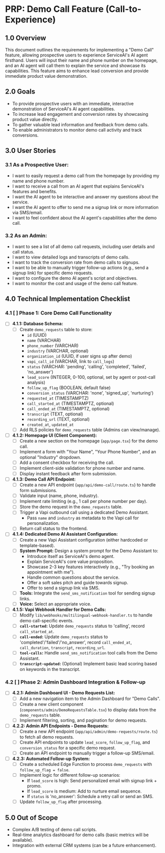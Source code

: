 # PRP: Demo Call Feature (Call-to-Experience)

## 1.0 Overview

This document outlines the requirements for implementing a "Demo Call" feature, allowing prospective users to experience ServiceAI's AI agent firsthand. Users will input their name and phone number on the homepage, and an AI agent will call them to explain the service and showcase its capabilities. This feature aims to enhance lead conversion and provide immediate product value demonstration.

## 2.0 Goals

- To provide prospective users with an immediate, interactive demonstration of ServiceAI's AI agent capabilities.
- To increase lead engagement and conversion rates by showcasing product value directly.
- To gather valuable lead information and feedback from demo calls.
- To enable administrators to monitor demo call activity and track conversions.

## 3.0 User Stories

### 3.1 As a Prospective User:

- I want to easily request a demo call from the homepage by providing my name and phone number.
- I want to receive a call from an AI agent that explains ServiceAI's features and benefits.
- I want the AI agent to be interactive and answer my questions about the service.
- I want the AI agent to offer to send me a signup link or more information via SMS/email.
- I want to feel confident about the AI agent's capabilities after the demo call.

### 3.2 As an Admin:

- I want to see a list of all demo call requests, including user details and call status.
- I want to view detailed logs and transcripts of demo calls.
- I want to track the conversion rate from demo calls to signups.
- I want to be able to manually trigger follow-up actions (e.g., send a signup link) for specific demo requests.
- I want to configure the demo AI agent's script and objectives.
- I want to monitor the cost and usage of the demo call feature.

## 4.0 Technical Implementation Checklist

### 4.1 [ ] **Phase 1: Core Demo Call Functionality**

- [ ] **4.1.1: Database Schema:**
  - [ ] Create `demo_requests` table to store:
    - `id` (UUID)
    - `name` (VARCHAR)
    - `phone_number` (VARCHAR)
    - `industry` (VARCHAR, optional)
    - `organization_id` (UUID, if user signs up after demo)
    - `vapi_call_id` (VARCHAR, link to `call_logs`)
    - `status` (VARCHAR: 'pending', 'calling', 'completed', 'failed', 'no_answer')
    - `lead_score` (INTEGER, 0-100, optional, set by agent or post-call analysis)
    - `follow_up_flag` (BOOLEAN, default false)
    - `conversion_status` (VARCHAR: 'none', 'signed_up', 'nurturing')
    - `requested_at` (TIMESTAMPTZ)
    - `call_started_at` (TIMESTAMPTZ, optional)
    - `call_ended_at` (TIMESTAMPTZ, optional)
    - `transcript` (TEXT, optional)
    - `recording_url` (TEXT, optional)
    - `created_at`, `updated_at`
  - [ ] Add RLS policies for `demo_requests` table (Admins can view/manage).

- [ ] **4.1.2: Homepage UI (Client Component):**
  - [ ] Create a new section on the homepage (`app/page.tsx`) for the demo call.
  - [ ] Implement a form with "Your Name", "Your Phone Number", and an optional "Industry" dropdown.
  - [ ] Add a consent checkbox for receiving the call.
  - [ ] Implement client-side validation for phone number and name.
  - [ ] Display instant feedback after form submission.

- [ ] **4.1.3: Demo Call API Endpoint:**
  - [ ] Create a new API endpoint (`app/api/demo-call/route.ts`) to handle form submissions.
  - [ ] Validate input (name, phone, industry).
  - [ ] Implement rate limiting (e.g., 1 call per phone number per day).
  - [ ] Store the demo request in the `demo_requests` table.
  - [ ] Trigger a Vapi outbound call using a dedicated Demo Assistant.
    - Pass `name` and `industry` as metadata to the Vapi call for personalization.
  - [ ] Return call status to the frontend.

- [ ] **4.1.4: Dedicated Demo AI Assistant Configuration:**
  - [ ] Create a new Vapi Assistant configuration (either hardcoded or template-based).
  - [ ] **System Prompt:** Design a system prompt for the Demo Assistant to:
    - Introduce itself as ServiceAI's demo agent.
    - Explain ServiceAI's core value proposition.
    - Showcase 2-3 key features interactively (e.g., "Try booking an appointment with me").
    - Handle common questions about the service.
    - Offer a soft sales pitch and guide towards signup.
    - Offer to send a signup link via SMS.
  - [ ] **Tools:** Integrate the `send_sms_notification` tool for sending signup links.
  - [ ] **Voice:** Select an appropriate voice.

- [ ] **4.1.5: Vapi Webhook Handler for Demo Calls:**
  - [ ] Modify `lib/webhooks/multilingual-webhook-handler.ts` to handle demo call-specific events.
  - [ ] **`call-started`:** Update `demo_requests` status to 'calling', record `call_started_at`.
  - [ ] **`call-ended`:** Update `demo_requests` status to 'completed'/'failed'/'no_answer', record `call_ended_at`, `call_duration`, `transcript`, `recording_url`.
  - [ ] **`tool-calls`:** Handle `send_sms_notification` tool calls from the Demo Assistant.
  - [ ] **`transcript-updated`:** (Optional) Implement basic lead scoring based on keywords in the transcript.

### 4.2 [ ] **Phase 2: Admin Dashboard Integration & Follow-up**

- [ ] **4.2.1: Admin Dashboard UI - Demo Requests List:**
  - [ ] Add a new navigation item to the Admin Dashboard for "Demo Calls".
  - [ ] Create a new client component (`components/admin/DemoRequestsTable.tsx`) to display data from the `demo_requests` table.
  - [ ] Implement filtering, sorting, and pagination for demo requests.

- [ ] **4.2.2: Admin API Endpoints - Demo Requests:**
  - [ ] Create a new API endpoint (`app/api/admin/demo-requests/route.ts`) to fetch all demo requests.
  - [ ] Create API endpoints to update `lead_score`, `follow_up_flag`, and `conversion_status` for a specific demo request.
  - [ ] Create an API endpoint to manually trigger a follow-up SMS/email.

- [ ] **4.2.3: Automated Follow-up System:**
  - [ ] Create a scheduled Edge Function to process `demo_requests` with `follow_up_flag = false`.
  - [ ] Implement logic for different follow-up scenarios:
    - If `lead_score` is high: Send personalized email with signup link + promo.
    - If `lead_score` is medium: Add to nurture email sequence.
    - If `status` is 'no_answer': Schedule a retry call or send an SMS.
  - [ ] Update `follow_up_flag` after processing.

## 5.0 Out of Scope

- Complex A/B testing of demo call scripts.
- Real-time analytics dashboard for demo calls (basic metrics will be available).
- Integration with external CRM systems (can be a future enhancement).
